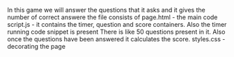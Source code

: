 In this game we will answer the questions that it asks and it gives the number of correct answere
the file consists of
page.html - the main code 
script.js - it contains the timer, question and score containers. Also the timer running code snippet is present
            There is like 50 questions present in it. Also once the questions have been answered it calculates the score.
styles.css - decorating the page          
